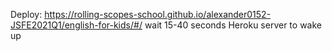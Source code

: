 Deploy: https://rolling-scopes-school.github.io/alexander0152-JSFE2021Q1/english-for-kids/#/
wait 15-40 seconds Heroku server to wake up
